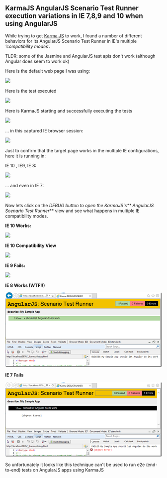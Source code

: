 ## KarmaJS AngularJS Scenario Test Runner execution variations in IE 7,8,9 and 10 when using AngularJS

While trying to get [Karma JS](http://blog.diniscruz.com/2013/06/running-karmas-angularjs-example.html) to work, I found a number of different behaviors for its AngularJS Scenario Test Runner in IE's multiple _'compatibility modes'._

TLDR: some of the Jasmine and AngularJS test apis don't work (although Angular does seem to work ok)

Here is the default web page I was using:  

![](images/image_thumb1.png)

Here is the test executed

![](images/image_thumb_25255B1_25255D1.png)

Here is KarmaJS starting and successfully executing the tests

![](images/image_thumb_25255B2_25255D1.png)

... in this captured IE browser session:

![](images/image_thumb_25255B3_25255D1.png)

Just to confirm that the target page works in the multiple IE configurations, here it is running in:

IE 10 , IE9, IE 8:

![](images/image_thumb_25255B6_25255D1.png)

... and even in IE 7:

![](images/image_thumb_25255B7_25255D1.png)

Now lets click on the _DEBUG _button to open the KarmaJS's**_ AngularJS Scenario Test Runner_** view and see what happens in multiple IE compatibility modes.

**IE 10 Works:**  

![](images/image_thumb_25255B8_25255D1.png)   

**IE 10 Compatibility View**  

![](images/image_thumb_25255B9_25255D1.png)

**IE 9 Fails:**  

![](images/image_thumb_25255B11_25255D1.png)

**IE 8 Works (WTF!!)**  

![](images/image_thumb_25255B12_25255D1.png)   

**IE 7 Fails**  

![](images/image_thumb_25255B13_25255D1.png)

So unfortunately it looks like this technique can't be used to run e2e (end-to-end) tests on AngularJS apps using KarmaJS
